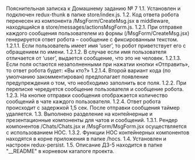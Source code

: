 Пояснительная записка к Домашнему заданию № 7
1.1.	Установлен и подключен redux-thunk в папке store/index.js.
1.2.	Код ответа робота перенесен из компонента /MsgForm/CreateMsg.jsx в middleware, находящийся в store/messages/actionsMsgForm.js.
1.2.1.	При отправке каждого сообщения пользователем из формы (/MsgForm/CreateMsg.jsx) генерируется ответ робота – сообщение с фиксированным текстом.
1.2.1.1.	Если пользователь имеет имя ‘user’, то робот приветствует его с обращением по имени.
1.2.1.2.	В случае если имя пользователя отличается от ‘user’, выдается сообщение, что это не человек.
1.2.1.3.	Если поля остаются незаполненными при нажатии кнопки «Отправить», то ответ робота будет: «Вы кто?»
1.2.1.4.	Второй вариант кода (по умолчанию закомментирован) предполагает появление предупреждения о том, что необходимо заполнить все поля.
1.2.2.	При переписке чередуется сообщение пользователя и сообщение робота.
1.2.3.	На кнопке отправки сообщения отображается количество сообщений в чате каждого пользователя.
1.2.4.	Ответ робота происходит с задержкой 1,5 сек. После отправки сообщения таймер удаляется.
1.3.	Выполнено разделение на контейнерные и презентационные компоненты для чатов и сообщений.
1.3.1.	Рендер компонентов /Chats/Chats.jsx и /MsgForm/MsgForm.jsx осуществляется с использованием HOC.
1.3.2.	Функции HOC контейнерных компонентов находятся в корне приложения в папке /hocs.
1.4.	Установлен и настроен redux-persist.
1.5.	Описание ДЗ-5 находится в папке "__README" в корневом каталоге проекта.
